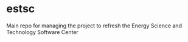 # estsc
Main repo for managing the project to refresh the Energy Science and Technology Software Center
